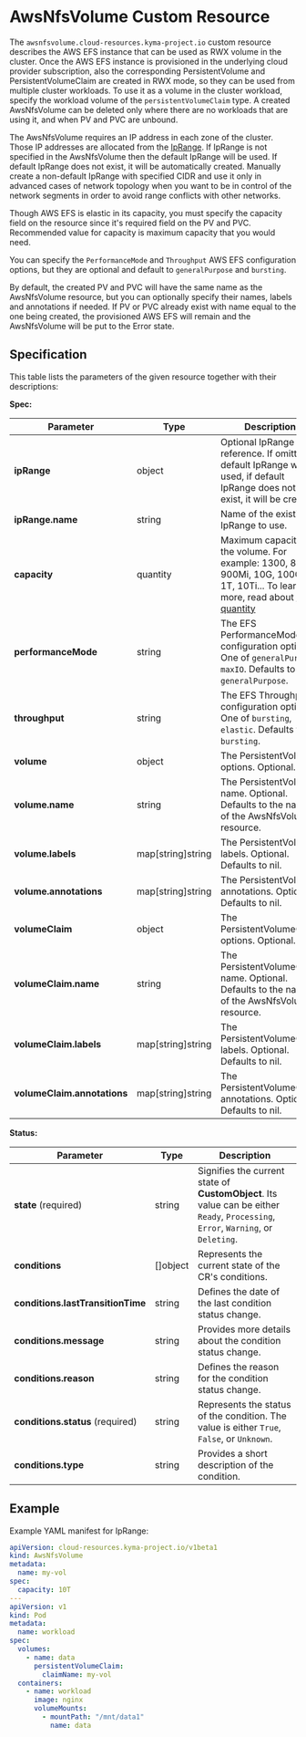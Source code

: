 # AwsNfsVolume Custom Resource

The `awsnfsvolume.cloud-resources.kyma-project.io` custom resource describes the AWS EFS
instance that can be used as RWX volume in the cluster. Once the AWS EFS instance is provisioned
in the underlying cloud provider subscription, also the corresponding PersistentVolume and
PersistentVolumeClaim are created in RWX mode, so they can be used from multiple cluster workloads. 
To use it as a volume in the cluster workload, specify the workload volume of the `persistentVolumeClaim` type.
A created AwsNfsVolume can be deleted only where there are no workloads that 
are using it, and when PV and PVC are unbound. 

The AwsNfsVolume requires an IP address in each zone of the cluster. Those IP addresses are 
allocated from the [IpRange](./04-10-iprange.md). If IpRange is not specified in the AwsNfsVolume
then the default IpRange will be used. If default IpRange does not exist, it will be automatically created.
Manually create a non-default IpRange with specified CIDR and use it only in advanced cases of network topology 
when you want to be in control of the network segments in order to avoid range conflicts with other networks. 

Though AWS EFS is elastic in its capacity, you must specify the capacity field on the resource since 
it's required field on the PV and PVC. Recommended value for capacity is maximum capacity that you 
would need. 

You can specify the `PerformanceMode` and `Throughput` AWS EFS configuration options, but they are optional
and default to `generalPurpose` and `bursting`.

By default, the created PV and PVC will have the same name as the AwsNfsVolume resource, but you can optionally
specify their names, labels and annotations if needed. If PV or PVC already exist with name equal to the one
being created, the provisioned AWS EFS will remain and the AwsNfsVolume will be put to the Error state.


## Specification <!-- {docsify-ignore} -->
This table lists the parameters of the given resource together with their descriptions:

**Spec:**

| Parameter                   | Type                | Description                                                                                                                                                                                                                         |
|-----------------------------|---------------------|-------------------------------------------------------------------------------------------------------------------------------------------------------------------------------------------------------------------------------------|
| **ipRange**                 | object              | Optional IpRange reference. If omitted, default IpRange will be used, if default IpRange does not exist, it will be created                                                                                                         |
| **ipRange.name**            | string              | Name of the existing IpRange to use.                                                                                                                                                                                                |
| **capacity**                | quantity            | Maximum capacity of the volume. For example: 1300, 800M, 900Mi, 10G, 100Gi, 1T, 10Ti... To learn more, read about [K8S quantity](https://kubernetes.io/docs/reference/kubernetes-api/common-definitions/quantity/ ':target=_blank') |
| **performanceMode**         | string              | The EFS PerformanceMode configuration option. One of `generalPurpose`, `maxIO`. Defaults to `generalPurpose`.                                                                                                                       |
| **throughput**              | string              | The EFS Throughput configuration option. One of `bursting`, `elastic`. Defaults to `bursting`.                                                                                                                                      |
| **volume**                  | object              | The PersistentVolume options. Optional.                                                                                                                                                                                             |
| **volume.name**             | string              | The PersistentVolume name. Optional. Defaults to the name of the AwsNfsVolume resource.                                                                                                                                             |
| **volume.labels**           | map\[string\]string | The PersistentVolume labels. Optional. Defaults to nil.                                                                                                                                                                             |
| **volume.annotations**      | map\[string\]string | The PersistentVolume annotations. Optional. Defaults to nil.                                                                                                                                                                        |
| **volumeClaim**             | object              | The PersistentVolumeClaim options. Optional.                                                                                                                                                                                        |
| **volumeClaim.name**        | string              | The PersistentVolumeClaim name. Optional. Defaults to the name of the AwsNfsVolume resource.                                                                                                                                        |
| **volumeClaim.labels**      | map\[string\]string | The PersistentVolumeClaim labels. Optional. Defaults to nil.                                                                                                                                                                        |
| **volumeClaim.annotations** | map\[string\]string | The PersistentVolumeClaim annotations. Optional. Defaults to nil.                                                                                                                                                                   |

**Status:**

| Parameter                         | Type       | Description                                                                                                                        |
|-----------------------------------|------------|------------------------------------------------------------------------------------------------------------------------------------|
| **state** (required)              | string     | Signifies the current state of **CustomObject**. Its value can be either `Ready`, `Processing`, `Error`, `Warning`, or `Deleting`. |
| **conditions**                    | \[\]object | Represents the current state of the CR's conditions.                                                                               |
| **conditions.lastTransitionTime** | string     | Defines the date of the last condition status change.                                                                              |
| **conditions.message**            | string     | Provides more details about the condition status change.                                                                           |
| **conditions.reason**             | string     | Defines the reason for the condition status change.                                                                                |
| **conditions.status** (required)  | string     | Represents the status of the condition. The value is either `True`, `False`, or `Unknown`.                                         |
| **conditions.type**               | string     | Provides a short description of the condition.                                                                                     |


## Example <!-- {docsify-ignore} -->

Example YAML manifest for IpRange:

```yaml
apiVersion: cloud-resources.kyma-project.io/v1beta1
kind: AwsNfsVolume
metadata:
  name: my-vol
spec:
  capacity: 10T
---
apiVersion: v1
kind: Pod
metadata:
  name: workload
spec:
  volumes:
    - name: data
      persistentVolumeClaim:
        claimName: my-vol
  containers:
    - name: workload
      image: nginx
      volumeMounts:
        - mountPath: "/mnt/data1"
          name: data
```
